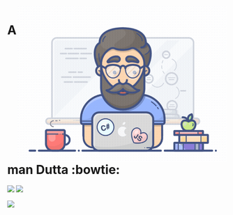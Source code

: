 <img align='right' src='Assets/Entry.gif' width='480"'>

# Aman Dutta :bowtie:

[<img src="https://img.icons8.com/color/48/000000/linkedin.png" width="3.5%"/>](https://www.linkedin.com/in/amandutta004/)
<a href="mailto:amandutta004@gmail.com"> <img src="https://img.icons8.com/fluent/48/000000/gmail.png" width="3.5%"/> </a>

<img height=175 align="center" src="https://github-readme-stats.vercel.app/api/top-langs/?username=aman-dutta&hide=c%23,powershell,java&title_color=2aa889&text_color=99d1ce&icon_color=2bbc8a&bg_color=0c1014&langs_count=8&layout=compact" />

<!--
**aman-dutta/aman-dutta** is a ✨ _special_ ✨ repository because its `README.md` (this file) appears on your GitHub profile.

Here are some ideas to get you started:

- 🔭 I’m currently working on ...
- 🌱 I’m currently learning ...
- 👯 I’m looking to collaborate on ...
- 🤔 I’m looking for help with ...
- 💬 Ask me about ...
- 📫 How to reach me: ...
- 😄 Pronouns: ...
- ⚡ Fun fact: ...
-->
